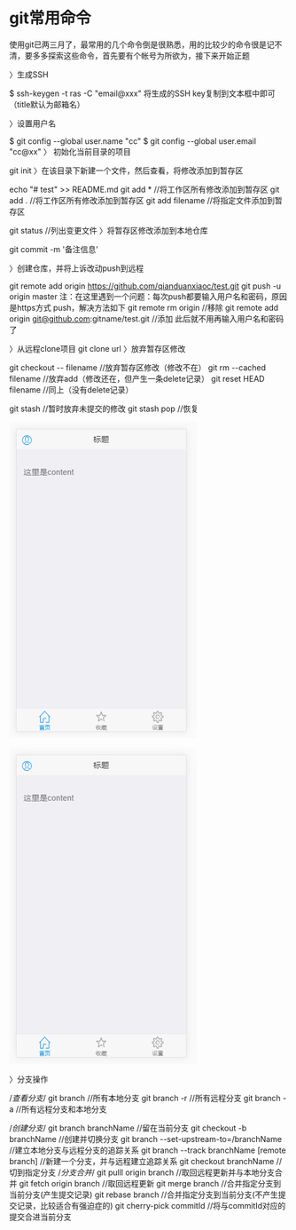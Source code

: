 # git常用命令



使用git已两三月了，最常用的几个命令倒是很熟悉，用的比较少的命令很是记不清，要多多探索这些命令，首先要有个帐号为所欲为，接下来开始正题

〉生成SSH

 $ ssh-keygen -t ras -C "email@xxx"
将生成的SSH key复制到文本框中即可（title默认为邮箱名）

〉设置用户名

$ git config --global user.name "cc"
$ git config --global user.email "cc@xx"
〉 初始化当前目录的项目

git init
〉在该目录下新建一个文件，然后查看，将修改添加到暂存区

echo "# test" >> README.md
git add *  //将工作区所有修改添加到暂存区
git add .  //将工作区所有修改添加到暂存区
git add filename //将指定文件添加到暂存区

git status  //列出变更文件
〉将暂存区修改添加到本地仓库

git commit -m '备注信息'

〉创建仓库，并将上诉改动push到远程

git remote add origin https://github.com/qianduanxiaoc/test.git
git push -u origin master
注：在这里遇到一个问题：每次push都要输入用户名和密码，原因是https方式 push，解决方法如下
git remote rm origin   //移除
git remote add origin git@github.com:gitname/test.git       //添加
此后就不用再输入用户名和密码了

〉从远程clone项目
git clone url
〉放弃暂存区修改

git checkout -- filename  //放弃暂存区修改（修改不在）
git rm --cached filename  //放弃add（修改还在，但产生一条delete记录）
git reset HEAD filename   //同上（没有delete记录）

git stash     //暂时放弃未提交的修改
git stash pop  //恢复

![Image text](https://raw.githubusercontent.com/hongmaju/light7Local/master/img/productShow/20170518152848.png)

![Image text](https://raw.githubusercontent.com/hongmaju/light7Local/master/img/productShow/20170518152848.png)

〉分支操作

/*查看分支*/
git branch     //所有本地分支
git branch -r  //所有远程分支
git branch -a  //所有远程分支和本地分支

/*创建分支*/ git branch branchName //留在当前分支
git checkout -b branchName //创建并切换分支
git branch --set-upstream-to=<remote>/branchName //建立本地分支与远程分支的追踪关系
git branch --track branchName [remote branch] //新建一个分支，并与远程建立追踪关系 git checkout branchName //切到指定分支 /*分支合并*/ git pulll origin branch //取回远程更新并与本地分支合并 git fetch origin branch //取回远程更新 git merge branch //合并指定分支到当前分支(产生提交记录) git rebase branch //合并指定分支到当前分支(不产生提交记录，比较适合有强迫症的) git cherry-pick commitId //将与commitId对应的提交合进当前分支
